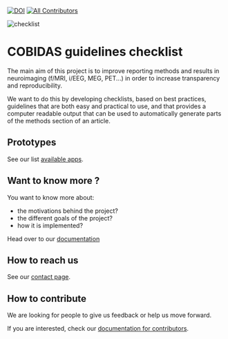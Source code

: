 [![DOI](https://img.shields.io/badge/DOI:10.17605/OSF.IO/ANVQY-blue.svg?style=flat-square)](https://doi.org/10.17605/OSF.IO/ANVQY)<!-- ALL-CONTRIBUTORS-BADGE:START - Do not remove or modify this section -->
[![All Contributors](https://img.shields.io/badge/all_contributors-22-orange.svg?style=flat-square)](#contributors-)
<!-- ALL-CONTRIBUTORS-BADGE:END -->

![checklist](https://raw.githubusercontent.com/Remi-Gau/COBIDAS_chckls/main/docs/img/checklist.jpg)

# COBIDAS guidelines checklist

The main aim of this project is to improve reporting methods and results
in neuroimaging (f/MRI, i/EEG, MEG, PET...) in order to increase transparency and reproducibility.

We want to do this by developing checklists, based on best practices, guidelines that are both easy and practical to use,
and that provides a computer readable output that can be used to automatically generate parts of the methods section of an article.

## Prototypes

See our list [available apps](https://ecobidas.readthedocs.io/en/latest/apps/).

## Want to know more ?

You want to know more about:

-   the motivations behind the project?
-   the different goals of the project?
-   how it is implemented?

Head over to our [documentation](https://ecobidas.readthedocs.io/en/latest/)

## How to reach us

See our [contact page](https://ecobidas.readthedocs.io/en/latest/contact/).

## How to contribute

We are looking for people to give us feedback or help us move forward.

If you are interested, check our [documentation for contributors](https://ecobidas.readthedocs.io/en/latest/contributing/).
